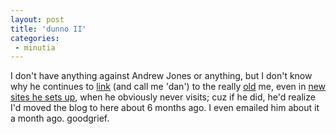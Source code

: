 ```yaml
---
layout: post
title: 'dunno II'
categories:
 - minutia
---
```


I don't have anything against Andrew Jones or anything, but I don't know why he continues to <a href="http://tallskinnykiwi.blogspot.com/">link</a> (and call me 'dan') to the really <a href="http://dealingwith.blogspot.com/">old</a> me, even in <a href="http://net.artax.cz/kingdom/blog.html">new sites he sets up</a>, when he obviously never visits; cuz if he did, he'd realize I'd moved the blog to here about 6 months ago. I even emailed him about it a month ago. goodgrief.


